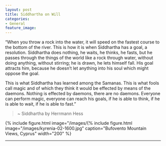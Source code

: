 ```yaml
---
layout: post
title: Siddhartha on Will
categories:
- General
feature_image: 
---
```


“When you throw a rock into the water, it will speed on the fastest course to the bottom of the river. This is how it is when Siddhartha has a goal, a resolution. Siddhartha does nothing, he waits, he thinks, he fasts, but he passes through the things of the world like a rock through water, without doing anything, without stirring; he is drawn, he lets himself fall. His goal attracts him, because he doesn’t let anything into his soul which might oppose the goal. 

This is what Siddhartha has learned among the Samanas. This is what fools call magic and of which they think it would be effected by means of the daemons. Nothing is effected by daemons, there are no daemons. Everyone can perform magic, everyone can reach his goals, if he is able to think, if he is able to wait, if he is able to fast.” 

> ~ Siddhartha by Herrmann Hess 

{% include figure.html image="/images/{% include figure.html image="/images/kyrenia-02-1600.jpg" caption="Bufovento Mountain Views, Cyprus" width="200" %} 

---